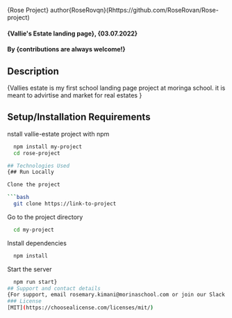  {Rose Project}
 author{RoseRovqn}(Rhttps://github.com/RoseRovan/Rose-project)
#### {Vallie's Estate landing page}, {03.07.2022}
#### By **{contributions are always welcome!}**
## Description
{Vallies estate is my first school landing page project at moringa school. it is meant to advirtise and market for real estates }
## Setup/Installation Requirements
nstall vallie-estate project with npm

```bash
  npm install my-project
  cd rose-project

## Technologies Used
{## Run Locally

Clone the project

```bash
  git clone https://link-to-project
```

Go to the project directory

```bash
  cd my-project
```

Install dependencies

```bash
  npm install
```

Start the server

```bash
  npm run start}
## Support and contact details
{For support, email rosemary.kimani@morinaschool.com or join our Slack channel.}
### License
[MIT](https://choosealicense.com/licenses/mit/)


  
  